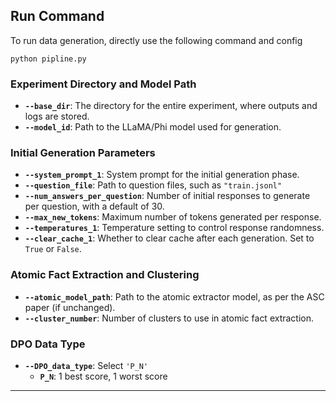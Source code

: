 ## Run Command
To run data generation, directly use the following command and config
```
python pipline.py
```


### Experiment Directory and Model Path
- **`--base_dir`**: The directory for the entire experiment, where outputs and logs are stored.
- **`--model_id`**: Path to the LLaMA/Phi model used for generation.

### Initial Generation Parameters
- **`--system_prompt_1`**: System prompt for the initial generation phase.
- **`--question_file`**: Path to question files, such as `"train.jsonl"`
- **`--num_answers_per_question`**: Number of initial responses to generate per question, with a default of 30.
- **`--max_new_tokens`**: Maximum number of tokens generated per response.
- **`--temperatures_1`**: Temperature setting to control response randomness.
- **`--clear_cache_1`**: Whether to clear cache after each generation. Set to `True` or `False`.

### Atomic Fact Extraction and Clustering
- **`--atomic_model_path`**: Path to the atomic extractor model, as per the ASC paper (if unchanged).
- **`--cluster_number`**: Number of clusters to use in atomic fact extraction.


### DPO Data Type
- **`--DPO_data_type`**: Select `'P_N'`
  - **`P_N`**: 1 best score, 1 worst score

---
